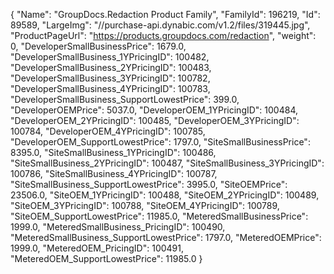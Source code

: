 {
    "Name": "GroupDocs.Redaction Product Family",
    "FamilyId": 196219,
    "Id": 89589,
    "LargeImg": "//purchase-api.dynabic.com/v1.2/files/319445.jpg",
    "ProductPageUrl": "https://products.groupdocs.com/redaction",
    "weight": 0,
    "DeveloperSmallBusinessPrice": 1679.0,
    "DeveloperSmallBusiness_1YPricingID": 100482,
    "DeveloperSmallBusiness_2YPricingID": 100483,
    "DeveloperSmallBusiness_3YPricingID": 100782,
    "DeveloperSmallBusiness_4YPricingID": 100783,
    "DeveloperSmallBusiness_SupportLowestPrice": 399.0,
    "DeveloperOEMPrice": 5037.0,
    "DeveloperOEM_1YPricingID": 100484,
    "DeveloperOEM_2YPricingID": 100485,
    "DeveloperOEM_3YPricingID": 100784,
    "DeveloperOEM_4YPricingID": 100785,
    "DeveloperOEM_SupportLowestPrice": 1797.0,
    "SiteSmallBusinessPrice": 8395.0,
    "SiteSmallBusiness_1YPricingID": 100486,
    "SiteSmallBusiness_2YPricingID": 100487,
    "SiteSmallBusiness_3YPricingID": 100786,
    "SiteSmallBusiness_4YPricingID": 100787,
    "SiteSmallBusiness_SupportLowestPrice": 3995.0,
    "SiteOEMPrice": 23506.0,
    "SiteOEM_1YPricingID": 100488,
    "SiteOEM_2YPricingID": 100489,
    "SiteOEM_3YPricingID": 100788,
    "SiteOEM_4YPricingID": 100789,
    "SiteOEM_SupportLowestPrice": 11985.0,
    "MeteredSmallBusinessPrice": 1999.0,
    "MeteredSmallBusiness_PricingID": 100490,
    "MeteredSmallBusiness_SupportLowestPrice": 1797.0,
    "MeteredOEMPrice": 1999.0,
    "MeteredOEM_PricingID": 100491,
    "MeteredOEM_SupportLowestPrice": 11985.0
}